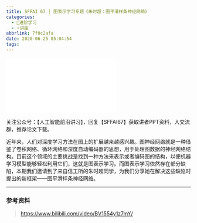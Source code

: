```yaml
---
title: SFFAI 67 | 图表示学习专题《朱时超：图平滑样条神经网络》
categories:
  - 🌙进阶学习
  - ⭐讲座
abbrlink: 7f0c2afa
date: 2020-06-25 05:04:54
tags:
---
```


<iframe src="//player.bilibili.com/player.html?aid=841183855&bvid=BV1554y1z7mY&cid=205710302&p=1" scrolling="no" border="0" frameborder="no" framespacing="0" allowfullscreen="true"> </iframe>

<!--more-->

关注公众号：【人工智能前沿讲习】，回复【SFFAI67】获取讲者PPT资料，入交流群，推荐论文下载。

近年来，人们对深度学习方法在图上的扩展越来越感兴趣。图神经网络就是一种借鉴了卷积网络、循环网络和深度自动编码器的思想，用于处理图数据的神经网络结构。目前这个领域的主要挑战是找到一种方法来表示或者编码图的结构，以便机器学习模型能够轻松利用它们，这就是图表示学习。而图表示学习依然存在部分缺陷，本期我们邀请到了来自信工所的朱时超同学，为我们分享她在解决这些缺陷时提出的新框架——图平滑样条神经网络。

***

### 参考资料

> <https://www.bilibili.com/video/BV1554y1z7mY/>
